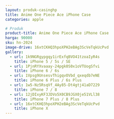 ```yaml
---
layout: produk-casinghp
title: Anime One Piece Ace iPhone Case
categories: apple

# Produk
product-title: Anime One Piece Ace iPhone Case
harga: 90000
sku: hn-2024
image-drive: 16xtCKHQ3hpoXPH2eBAg3ScVeTqkUcPvd
gallery:
  - url: 1k9NGRgypgqy1irExfqBVO41tzoaIyR4s
    title: iPhone 5 / 5s / SE
  - url: 1PjnRYXvaaay-24pgk0S0x1oVTUogSfvi
    title: iPhone 6 / 6s
  - url: 1Vpsg9UnsesvThigqvOVbd_qxeqdb7eNE
    title: iPhone 6 Plus / 6s Plus
  - url: 1w5-Nz5RsqVf_4Ay85-Dt4gtj41aD7229
    title: iPhone 7 / 8
  - url: 12jDIxyKF3JDVo5X0CB9JGX0je51VLl38
    title: iPhone 7 Plus / 8 Plus
  - url: 16xtCKHQ3hpoXPH2eBAg3ScVeTqkUcPvd
    title: iPhone X
---
```

